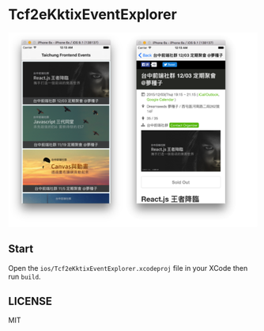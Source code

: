 # Tcf2eKktixEventExplorer

![](imgs/demo.png)

## Start

Open the `ios/Tcf2eKktixEventExplorer.xcodeproj` file in your XCode then run `build`.

## LICENSE

MIT
